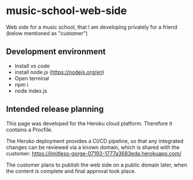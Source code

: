 # music-school-web-side

Web side for a music school, that I am developing privately for a friend (below mentioned as "customer")

##  Development environment
- Install vs code
- install node.js (https://nodejs.org/en)
- Open terminal
- npm i
- node index.js

## Intended release planning

This page was developed for the Heroku cloud platform. Therefore it contains a Procfile.

The Heruko deployment provides a CI/CD pipeline, so that any integrated changes can be reviewed via a known domain, which is shared with the customer:
https://limitless-gorge-07193-1777a3683eda.herokuapp.com/

The customer plans to publish the web side on a public domain later, when the content is complete and final approval took place.




